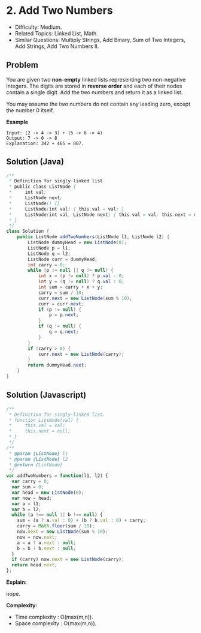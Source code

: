 # 2. Add Two Numbers

- Difficulty: Medium.
- Related Topics: Linked List, Math.
- Similar Questions: Multiply Strings, Add Binary, Sum of Two Integers, Add Strings, Add Two Numbers II.

## Problem

You are given two **non-empty** linked lists representing two non-negative integers. The digits are stored in **reverse order** and each of their nodes contain a single digit. Add the two numbers and return it as a linked list.

You may assume the two numbers do not contain any leading zero, except the number 0 itself.

**Example**

```
Input: (2 -> 4 -> 3) + (5 -> 6 -> 4)
Output: 7 -> 0 -> 8
Explanation: 342 + 465 = 807.
```

## Solution (Java)
```java
/**
 * Definition for singly-linked list.
 * public class ListNode {
 *     int val;
 *     ListNode next;
 *     ListNode() {}
 *     ListNode(int val) { this.val = val; }
 *     ListNode(int val, ListNode next) { this.val = val; this.next = next; }
 * }
 */
class Solution {
    public ListNode addTwoNumbers(ListNode l1, ListNode l2) {
        ListNode dummyHead = new ListNode(0);
        ListNode p = l1;
        ListNode q = l2;
        ListNode curr = dummyHead;
        int carry = 0;
        while (p != null || q != null) {
            int x = (p != null) ? p.val : 0;
            int y = (q != null) ? q.val : 0;
            int sum = carry + x + y;
            carry = sum / 10;
            curr.next = new ListNode(sum % 10);
            curr = curr.next;
            if (p != null) {
                p = p.next;
            }
            if (q != null) {
                q = q.next;
            }
        }
        if (carry > 0) {
            curr.next = new ListNode(carry);
        }
        return dummyHead.next;
    }
}
```

## Solution (Javascript)

```javascript
/**
 * Definition for singly-linked list.
 * function ListNode(val) {
 *     this.val = val;
 *     this.next = null;
 * }
 */
/**
 * @param {ListNode} l1
 * @param {ListNode} l2
 * @return {ListNode}
 */
var addTwoNumbers = function(l1, l2) {
  var carry = 0;
  var sum = 0;
  var head = new ListNode(0);
  var now = head;
  var a = l1;
  var b = l2;
  while (a !== null || b !== null) {
    sum = (a ? a.val : 0) + (b ? b.val : 0) + carry;
    carry = Math.floor(sum / 10);
    now.next = new ListNode(sum % 10);
    now = now.next;
    a = a ? a.next : null;
    b = b ? b.next : null;
  }
  if (carry) now.next = new ListNode(carry);
  return head.next;
};
```

**Explain:**

nope.

**Complexity:**

* Time complexity : O(max(m,n)).
* Space complexity : O(max(m,n)).
